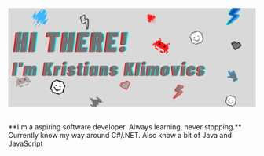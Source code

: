 <img src="https://github.com/KrEdu/KrEdu/blob/823e003c8525d62d77ea2eeff9343cbc9a428d81/Kristians%20Klimovics.png" alt="Introduction Banner.." style="text-align: center; margin-bottom: 30px;" />
**I'm a aspiring software developer. Always learning, never stopping.**
Currently know my way around C#/.NET. Also know a bit of Java and JavaScript
<!--
**KrEdu/KrEdu** is a ✨ _special_ ✨ repository because its `README.md` (this file) appears on your GitHub profile.

Here are some ideas to get you started:

- 🔭 I’m currently working on ...
- 🌱 I’m currently learning ...
- 👯 I’m looking to collaborate on ...
- 🤔 I’m looking for help with ...
- 💬 Ask me about ...
- 📫 How to reach me: ...
- 😄 Pronouns: ...
- ⚡ Fun fact: ...
-->
